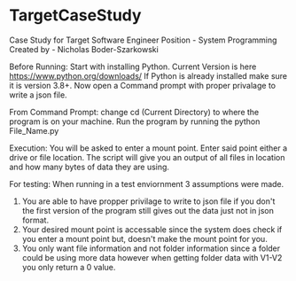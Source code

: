 # TargetCaseStudy
Case Study for Target Software Engineer Position - System Programming
Created by - Nicholas Boder-Szarkowski

Before Running:
Start with installing Python.
Current Version is here https://www.python.org/downloads/
If Python is already installed make sure it is version 3.8+.
Now open a Command prompt with proper privalage to write a json file.

From Command Prompt:
change cd (Current Directory) to where the program is on your machine.
Run the program by running the python File_Name.py

Execution:
You will be asked to enter a mount point.
Enter said point either a drive or file location.
The script will give you an output of all files in location and how many bytes of data they are using.

For testing:
When running in a test enviornment 3 assumptions were made.
1. You are able to have propper privilage to write to json file if you don't the first version of the program still gives out the data just not in json format.
2. Your desired mount point is accessable since the system does check if you enter a mount point but, doesn't make the mount point for you.
3. You only want file information and not folder information since a folder could be using more data however when getting folder data with V1-V2 you only return a 0 value.



